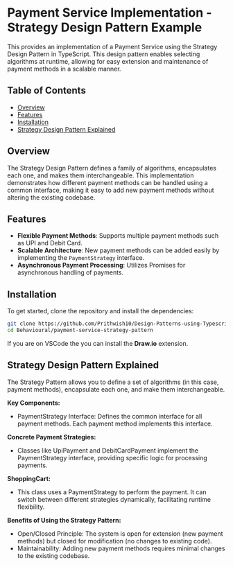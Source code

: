 # Payment Service Implementation - Strategy Design Pattern Example

This provides an implementation of a Payment Service using the Strategy Design Pattern in TypeScript. This design pattern enables selecting algorithms at runtime, allowing for easy extension and maintenance of payment methods in a scalable manner.

## Table of Contents

- [Overview](#overview)
- [Features](#features)
- [Installation](#installation)
- [Strategy Design Pattern Explained](#strategy-design-pattern-explained)

## Overview

The Strategy Design Pattern defines a family of algorithms, encapsulates each one, and makes them interchangeable. This implementation demonstrates how different payment methods can be handled using a common interface, making it easy to add new payment methods without altering the existing codebase.

## Features

- **Flexible Payment Methods**: Supports multiple payment methods such as UPI and Debit Card.
- **Scalable Architecture**: New payment methods can be added easily by implementing the `PaymentStrategy` interface.
- **Asynchronous Payment Processing**: Utilizes Promises for asynchronous handling of payments.

## Installation

To get started, clone the repository and install the dependencies:

```bash
git clone https://github.com/Prithwish10/Design-Patterns-using-Typescript.git
cd Behavioural/payment-service-strategy-pattern
```
If you are on VSCode the you can install the **Draw.io** extension.

## Strategy Design Pattern Explained

The Strategy Pattern allows you to define a set of algorithms (in this case, payment methods), encapsulate each one, and make them interchangeable.

**Key Components:**
- PaymentStrategy Interface: Defines the common interface for all payment methods. Each payment method implements this interface.

**Concrete Payment Strategies:**
- Classes like UpiPayment and DebitCardPayment implement the PaymentStrategy interface, providing specific logic for processing payments.

**ShoppingCart:**
- This class uses a PaymentStrategy to perform the payment. It can switch between different strategies dynamically, facilitating runtime flexibility.

**Benefits of Using the Strategy Pattern:**
- Open/Closed Principle: The system is open for extension (new payment methods) but closed for modification (no changes to existing code).
- Maintainability: Adding new payment methods requires minimal changes to the existing codebase.
